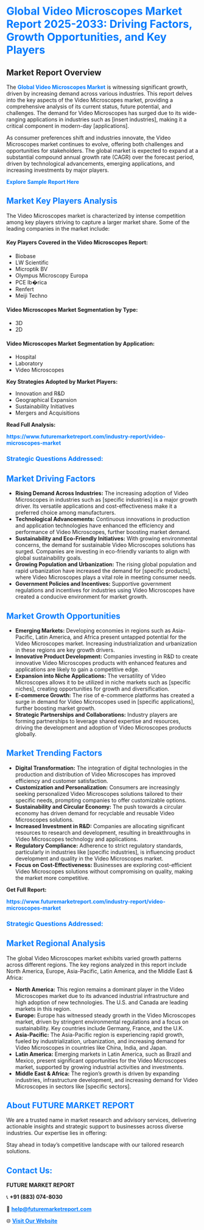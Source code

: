 <h1 style="color: #007BFF;">Global Video Microscopes Market Report 2025-2033: Driving Factors, Growth Opportunities, and Key Players</h1>

<section id="overview">
<h2>Market Report Overview</h2>
<p>The <a href="https://www.futuremarketreport.com/industry-report/video-microscopes-market" style="color: #007BFF; text-decoration: none;"><strong>Global Video Microscopes Market</strong></a> is witnessing significant growth, driven by increasing demand across various industries. This report delves into the key aspects of the Video Microscopes market, providing a comprehensive analysis of its current status, future potential, and challenges. The demand for Video Microscopes has surged due to its wide-ranging applications in industries such as [insert industries], making it a critical component in modern-day [applications].</p>
<p>As consumer preferences shift and industries innovate, the Video Microscopes market continues to evolve, offering both challenges and opportunities for stakeholders. The global market is expected to expand at a substantial compound annual growth rate (CAGR) over the forecast period, driven by technological advancements, emerging applications, and increasing investments by major players.</p>
</section>

<section id="overview">
<p><a href="https://www.futuremarketreport.com/request-sample/reportId=127636" style="color: #007BFF; text-decoration: none;"><strong>Explore Sample Report Here</strong></a></p>
</section>

<section id="key-players">
<h2 style="color: #007BFF;">Market Key Players Analysis</h2>
<p>The Video Microscopes market is characterized by intense competition among key players striving to capture a larger market share. Some of the leading companies in the market include:</p>
<h4>Key Players Covered in the Video Microscopes Report:</h4>
<ul><li>Biobase</li><li>LW Scientific</li><li>Microptik BV</li><li>Olympus Microscopy Europa</li><li>PCE Ib�rica</li><li>Renfert</li><li>Meiji Techno</li></ul>
<h4>Video Microscopes Market Segmentation by Type:</h4>
<ul><li>3D</li><li>2D</li></ul>

<h4>Video Microscopes Market Segmentation by Application:</h4>
<ul><li>Hospital</li><li>Laboratory</li><li>Video Microscopes</li></ul>
<p><strong>Key Strategies Adopted by Market Players:</strong></p>
<ul>
<li>Innovation and R&D</li>
<li>Geographical Expansion</li>
<li>Sustainability Initiatives</li>
<li>Mergers and Acquisitions</li>
</ul>
</section>

<section>
<p><strong>Read Full Analysis: </strong></p><a href="https://www.futuremarketreport.com/industry-report/video-microscopes-market" style="color: #007BFF; text-decoration: none;"><strong>https://www.futuremarketreport.com/industry-report/video-microscopes-market</strong></a>
<h3 style="color: #007BFF;">Strategic Questions Addressed:</h3>
</section>

<section id="driving-factors">
<h2 style="color: #007BFF;">Market Driving Factors</h2>
<ul>
<li><strong>Rising Demand Across Industries:</strong> The increasing adoption of Video Microscopes in industries such as [specific industries] is a major growth driver. Its versatile applications and cost-effectiveness make it a preferred choice among manufacturers.</li>
<li><strong>Technological Advancements:</strong> Continuous innovations in production and application technologies have enhanced the efficiency and performance of Video Microscopes, further boosting market demand.</li>
<li><strong>Sustainability and Eco-Friendly Initiatives:</strong> With growing environmental concerns, the demand for sustainable Video Microscopes solutions has surged. Companies are investing in eco-friendly variants to align with global sustainability goals.</li>
<li><strong>Growing Population and Urbanization:</strong> The rising global population and rapid urbanization have increased the demand for [specific products], where Video Microscopes plays a vital role in meeting consumer needs.</li>
<li><strong>Government Policies and Incentives:</strong> Supportive government regulations and incentives for industries using Video Microscopes have created a conducive environment for market growth.</li>
</ul>
</section>

<section id="growth-opportunities">
<h2 style="color: #007BFF;">Market Growth Opportunities</h2>
<ul>
<li><strong>Emerging Markets:</strong> Developing economies in regions such as Asia-Pacific, Latin America, and Africa present untapped potential for the Video Microscopes market. Increasing industrialization and urbanization in these regions are key growth drivers.</li>
<li><strong>Innovative Product Development:</strong> Companies investing in R&D to create innovative Video Microscopes products with enhanced features and applications are likely to gain a competitive edge.</li>
<li><strong>Expansion into Niche Applications:</strong> The versatility of Video Microscopes allows it to be utilized in niche markets such as [specific niches], creating opportunities for growth and diversification.</li>
<li><strong>E-commerce Growth:</strong> The rise of e-commerce platforms has created a surge in demand for Video Microscopes used in [specific applications], further boosting market growth.</li>
<li><strong>Strategic Partnerships and Collaborations:</strong> Industry players are forming partnerships to leverage shared expertise and resources, driving the development and adoption of Video Microscopes products globally.</li>
</ul>
</section>

<section id="trending-factors">
<h2 style="color: #007BFF;">Market Trending Factors</h2>
<ul>
<li><strong>Digital Transformation:</strong> The integration of digital technologies in the production and distribution of Video Microscopes has improved efficiency and customer satisfaction.</li>
<li><strong>Customization and Personalization:</strong> Consumers are increasingly seeking personalized Video Microscopes solutions tailored to their specific needs, prompting companies to offer customizable options.</li>
<li><strong>Sustainability and Circular Economy:</strong> The push towards a circular economy has driven demand for recyclable and reusable Video Microscopes solutions.</li>
<li><strong>Increased Investment in R&D:</strong> Companies are allocating significant resources to research and development, resulting in breakthroughs in Video Microscopes technology and applications.</li>
<li><strong>Regulatory Compliance:</strong> Adherence to strict regulatory standards, particularly in industries like [specific industries], is influencing product development and quality in the Video Microscopes market.</li>
<li><strong>Focus on Cost-Effectiveness:</strong> Businesses are exploring cost-efficient Video Microscopes solutions without compromising on quality, making the market more competitive.</li>
</ul>
</section>

<section>
<p><strong>Get Full Report: </strong></p><a href="https://www.futuremarketreport.com/industry-report/video-microscopes-market" style="color: #007BFF; text-decoration: none;"><strong>https://www.futuremarketreport.com/industry-report/video-microscopes-market</strong></a>
<h3 style="color: #007BFF;">Strategic Questions Addressed:</h3>
</section>


<section id="regional-analysis">
<h2 style="color: #007BFF;">Market Regional Analysis</h2>
<p>The global Video Microscopes market exhibits varied growth patterns across different regions. The key regions analyzed in this report include North America, Europe, Asia-Pacific, Latin America, and the Middle East & Africa:</p>
<ul>
<li><strong>North America:</strong> This region remains a dominant player in the Video Microscopes market due to its advanced industrial infrastructure and high adoption of new technologies. The U.S. and Canada are leading markets in this region.</li>
<li><strong>Europe:</strong> Europe has witnessed steady growth in the Video Microscopes market, driven by stringent environmental regulations and a focus on sustainability. Key countries include Germany, France, and the U.K.</li>
<li><strong>Asia-Pacific:</strong> The Asia-Pacific region is experiencing rapid growth, fueled by industrialization, urbanization, and increasing demand for Video Microscopes in countries like China, India, and Japan.</li>
<li><strong>Latin America:</strong> Emerging markets in Latin America, such as Brazil and Mexico, present significant opportunities for the Video Microscopes market, supported by growing industrial activities and investments.</li>
<li><strong>Middle East & Africa:</strong> The region’s growth is driven by expanding industries, infrastructure development, and increasing demand for Video Microscopes in sectors like [specific sectors].</li>
</ul>
</section>

<footer>
<h2 style="color: #007BFF;">About FUTURE MARKET REPORT</h2>
<p>We are a trusted name in market research and advisory services, delivering actionable insights and strategic support to businesses across diverse industries. Our expertise lies in offering:</p>

<p>Stay ahead in today’s competitive landscape with our tailored research solutions.</p>

<h2 style="color: #007BFF;">Contact Us:</h2>
<p><strong>FUTURE MARKET REPORT</strong></p>
<p>📞 <strong>+91 (883) 074-8030</strong></p>
<p>📧 <strong><a href="mailto:help@futuremarketreport.com" style="color: #007BFF;">help@futuremarketreport.com</a></strong></p>
<p>🌐 <strong><a href="https://www.futuremarketreport.com/" style="color: #007BFF;">Visit Our Website</a></strong></p>
</footer>